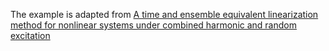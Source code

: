 The example is adapted from [A time and ensemble equivalent linearization method for nonlinear systems under combined harmonic and random excitation](https://doi.org/10.1177/09544062231203844)
